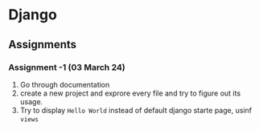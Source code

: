 # Django

## Assignments

### Assignment -1 (03 March 24)

1. Go through documentation
2. create a new project and exprore every file and try to figure out its usage.
3. Try to display `Hello World` instead of default django starte page, usinf `views`
